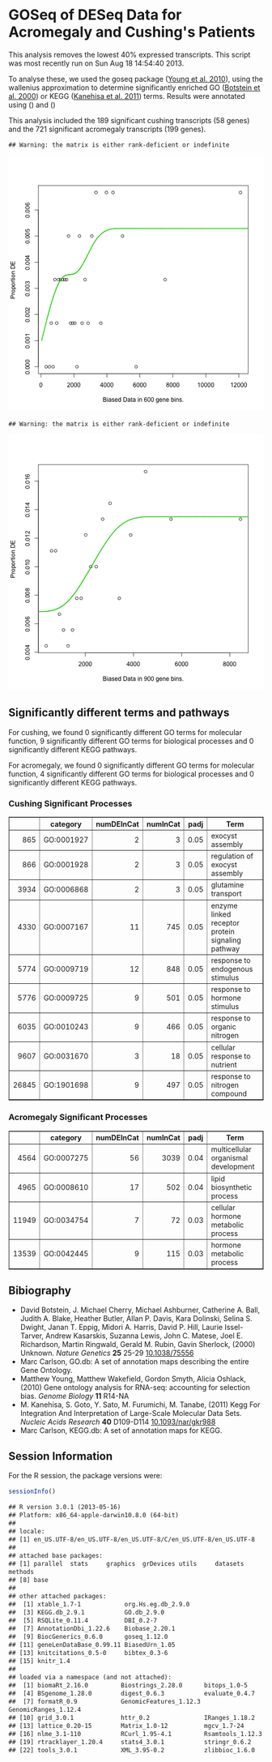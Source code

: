 GOSeq of DESeq Data for Acromegaly and Cushing's Patients
=============================================================


This analysis removes the lowest 40% expressed transcripts.  This script was most recently run on Sun Aug 18 14:54:40 2013.





To analyse these, we used the goseq package (<a href="">Young et al. 2010</a>), using the wallenius approximation to determine
significantly enriched GO (<a href="http://dx.doi.org/10.1038/75556">Botstein et al. 2000</a>) or KEGG (<a href="http://dx.doi.org/10.1093/nar/gkr988">Kanehisa et al. 2011</a>) terms.  Results were annotated using (<a href=""></a>) and (<a href=""></a>)

This analysis included the 189 significant cushing transcripts (58 genes) and the 721 significant acromegaly transcripts (199 genes).


```
## Warning: the matrix is either rank-deficient or indefinite
```

![plot of chunk goseq-analysis](figure/goseq-analysis1.png) 

```
## Warning: the matrix is either rank-deficient or indefinite
```

![plot of chunk goseq-analysis](figure/goseq-analysis2.png) 


Significantly different terms and pathways
----------------------------------------------
For cushing, we found 0 significantly different GO terms for molecular function, 9 significantly different GO terms for biological processes and 0 significantly different KEGG pathways.

For acromegaly, we found 0 significantly different GO terms for molecular function, 4 significantly different GO terms for biological processes and 0 significantly different KEGG pathways.

### Cushing Significant Processes
<!-- html table generated in R 3.0.1 by xtable 1.7-1 package -->
<!-- Sun Aug 18 14:56:03 2013 -->
<TABLE border=1>
<TR> <TH>  </TH> <TH> category </TH> <TH> numDEInCat </TH> <TH> numInCat </TH> <TH> padj </TH> <TH> Term </TH>  </TR>
  <TR> <TD align="right"> 865 </TD> <TD> GO:0001927 </TD> <TD align="right">   2 </TD> <TD align="right">   3 </TD> <TD align="right"> 0.05 </TD> <TD> exocyst assembly </TD> </TR>
  <TR> <TD align="right"> 866 </TD> <TD> GO:0001928 </TD> <TD align="right">   2 </TD> <TD align="right">   3 </TD> <TD align="right"> 0.05 </TD> <TD> regulation of exocyst assembly </TD> </TR>
  <TR> <TD align="right"> 3934 </TD> <TD> GO:0006868 </TD> <TD align="right">   2 </TD> <TD align="right">   3 </TD> <TD align="right"> 0.05 </TD> <TD> glutamine transport </TD> </TR>
  <TR> <TD align="right"> 4330 </TD> <TD> GO:0007167 </TD> <TD align="right">  11 </TD> <TD align="right"> 745 </TD> <TD align="right"> 0.05 </TD> <TD> enzyme linked receptor protein signaling pathway </TD> </TR>
  <TR> <TD align="right"> 5774 </TD> <TD> GO:0009719 </TD> <TD align="right">  12 </TD> <TD align="right"> 848 </TD> <TD align="right"> 0.05 </TD> <TD> response to endogenous stimulus </TD> </TR>
  <TR> <TD align="right"> 5776 </TD> <TD> GO:0009725 </TD> <TD align="right">   9 </TD> <TD align="right"> 501 </TD> <TD align="right"> 0.05 </TD> <TD> response to hormone stimulus </TD> </TR>
  <TR> <TD align="right"> 6035 </TD> <TD> GO:0010243 </TD> <TD align="right">   9 </TD> <TD align="right"> 466 </TD> <TD align="right"> 0.05 </TD> <TD> response to organic nitrogen </TD> </TR>
  <TR> <TD align="right"> 9607 </TD> <TD> GO:0031670 </TD> <TD align="right">   3 </TD> <TD align="right">  18 </TD> <TD align="right"> 0.05 </TD> <TD> cellular response to nutrient </TD> </TR>
  <TR> <TD align="right"> 26845 </TD> <TD> GO:1901698 </TD> <TD align="right">   9 </TD> <TD align="right"> 497 </TD> <TD align="right"> 0.05 </TD> <TD> response to nitrogen compound </TD> </TR>
   </TABLE>


### Acromegaly Significant Processes
<!-- html table generated in R 3.0.1 by xtable 1.7-1 package -->
<!-- Sun Aug 18 14:56:03 2013 -->
<TABLE border=1>
<TR> <TH>  </TH> <TH> category </TH> <TH> numDEInCat </TH> <TH> numInCat </TH> <TH> padj </TH> <TH> Term </TH>  </TR>
  <TR> <TD align="right"> 4564 </TD> <TD> GO:0007275 </TD> <TD align="right">  56 </TD> <TD align="right"> 3039 </TD> <TD align="right"> 0.04 </TD> <TD> multicellular organismal development </TD> </TR>
  <TR> <TD align="right"> 4965 </TD> <TD> GO:0008610 </TD> <TD align="right">  17 </TD> <TD align="right"> 502 </TD> <TD align="right"> 0.04 </TD> <TD> lipid biosynthetic process </TD> </TR>
  <TR> <TD align="right"> 11949 </TD> <TD> GO:0034754 </TD> <TD align="right">   7 </TD> <TD align="right">  72 </TD> <TD align="right"> 0.03 </TD> <TD> cellular hormone metabolic process </TD> </TR>
  <TR> <TD align="right"> 13539 </TD> <TD> GO:0042445 </TD> <TD align="right">   9 </TD> <TD align="right"> 115 </TD> <TD align="right"> 0.03 </TD> <TD> hormone metabolic process </TD> </TR>
   </TABLE>


Bibiography
------------

- David Botstein, J. Michael Cherry, Michael Ashburner, Catherine A. Ball, Judith A. Blake, Heather Butler, Allan P. Davis, Kara Dolinski, Selina S. Dwight, Janan T. Eppig, Midori A. Harris, David P. Hill, Laurie Issel-Tarver, Andrew Kasarskis, Suzanna Lewis, John C. Matese, Joel E. Richardson, Martin Ringwald, Gerald M. Rubin, Gavin Sherlock,   (2000) Unknown.  <em>Nature Genetics</em>  <strong>25</strong>  25-29  <a href="http://dx.doi.org/10.1038/75556">10.1038/75556</a>
- Marc Carlson,  GO.db: A set of annotation maps describing the entire Gene Ontology.
- Matthew Young, Matthew Wakefield, Gordon Smyth, Alicia Oshlack,   (2010) Gene ontology analysis for RNA-seq: accounting for selection bias.  <em>Genome Biology</em>  <strong>11</strong>  R14-NA
- M. Kanehisa, S. Goto, Y. Sato, M. Furumichi, M. Tanabe,   (2011) Kegg For Integration And Interpretation of Large-Scale Molecular Data Sets.  <em>Nucleic Acids Research</em>  <strong>40</strong>  D109-D114  <a href="http://dx.doi.org/10.1093/nar/gkr988">10.1093/nar/gkr988</a>
- Marc Carlson,  KEGG.db: A set of annotation maps for KEGG.


Session Information
-------------------

For the R session, the package versions were:

```r
sessionInfo()
```

```
## R version 3.0.1 (2013-05-16)
## Platform: x86_64-apple-darwin10.8.0 (64-bit)
## 
## locale:
## [1] en_US.UTF-8/en_US.UTF-8/en_US.UTF-8/C/en_US.UTF-8/en_US.UTF-8
## 
## attached base packages:
## [1] parallel  stats     graphics  grDevices utils     datasets  methods  
## [8] base     
## 
## other attached packages:
##  [1] xtable_1.7-1            org.Hs.eg.db_2.9.0     
##  [3] KEGG.db_2.9.1           GO.db_2.9.0            
##  [5] RSQLite_0.11.4          DBI_0.2-7              
##  [7] AnnotationDbi_1.22.6    Biobase_2.20.1         
##  [9] BiocGenerics_0.6.0      goseq_1.12.0           
## [11] geneLenDataBase_0.99.11 BiasedUrn_1.05         
## [13] knitcitations_0.5-0     bibtex_0.3-6           
## [15] knitr_1.4              
## 
## loaded via a namespace (and not attached):
##  [1] biomaRt_2.16.0         Biostrings_2.28.0      bitops_1.0-5          
##  [4] BSgenome_1.28.0        digest_0.6.3           evaluate_0.4.7        
##  [7] formatR_0.9            GenomicFeatures_1.12.3 GenomicRanges_1.12.4  
## [10] grid_3.0.1             httr_0.2               IRanges_1.18.2        
## [13] lattice_0.20-15        Matrix_1.0-12          mgcv_1.7-24           
## [16] nlme_3.1-110           RCurl_1.95-4.1         Rsamtools_1.12.3      
## [19] rtracklayer_1.20.4     stats4_3.0.1           stringr_0.6.2         
## [22] tools_3.0.1            XML_3.95-0.2           zlibbioc_1.6.0
```

